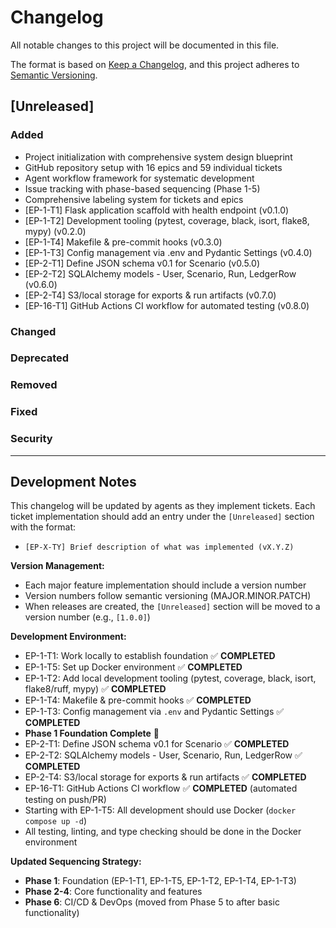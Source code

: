 # Changelog

All notable changes to this project will be documented in this file.

The format is based on [Keep a Changelog](https://keepachangelog.com/en/1.0.0/),
and this project adheres to [Semantic Versioning](https://semver.org/spec/v2.0.0.html).

## [Unreleased]

### Added
- Project initialization with comprehensive system design blueprint
- GitHub repository setup with 16 epics and 59 individual tickets
- Agent workflow framework for systematic development
- Issue tracking with phase-based sequencing (Phase 1-5)
- Comprehensive labeling system for tickets and epics
- [EP-1-T1] Flask application scaffold with health endpoint (v0.1.0)
- [EP-1-T2] Development tooling (pytest, coverage, black, isort, flake8, mypy) (v0.2.0)
- [EP-1-T4] Makefile & pre-commit hooks (v0.3.0)
- [EP-1-T3] Config management via .env and Pydantic Settings (v0.4.0)
- [EP-2-T1] Define JSON schema v0.1 for Scenario (v0.5.0)
- [EP-2-T2] SQLAlchemy models - User, Scenario, Run, LedgerRow (v0.6.0)
- [EP-2-T4] S3/local storage for exports & run artifacts (v0.7.0)
- [EP-16-T1] GitHub Actions CI workflow for automated testing (v0.8.0)

### Changed

### Deprecated

### Removed

### Fixed

### Security

---

## Development Notes

This changelog will be updated by agents as they implement tickets. Each ticket implementation should add an entry under the `[Unreleased]` section with the format:

- `[EP-X-TY] Brief description of what was implemented (vX.Y.Z)`

**Version Management:**
- Each major feature implementation should include a version number
- Version numbers follow semantic versioning (MAJOR.MINOR.PATCH)
- When releases are created, the `[Unreleased]` section will be moved to a version number (e.g., `[1.0.0]`)

**Development Environment:**
- EP-1-T1: Work locally to establish foundation ✅ **COMPLETED**
- EP-1-T5: Set up Docker environment ✅ **COMPLETED**
- EP-1-T2: Add local development tooling (pytest, coverage, black, isort, flake8/ruff, mypy) ✅ **COMPLETED**
- EP-1-T4: Makefile & pre-commit hooks ✅ **COMPLETED**
- EP-1-T3: Config management via `.env` and Pydantic Settings ✅ **COMPLETED**
- **Phase 1 Foundation Complete** 🎉
- EP-2-T1: Define JSON schema v0.1 for Scenario ✅ **COMPLETED**
- EP-2-T2: SQLAlchemy models - User, Scenario, Run, LedgerRow ✅ **COMPLETED**
- EP-2-T4: S3/local storage for exports & run artifacts ✅ **COMPLETED**
- EP-16-T1: GitHub Actions CI workflow ✅ **COMPLETED** (automated testing on push/PR)
- Starting with EP-1-T5: All development should use Docker (`docker compose up -d`)
- All testing, linting, and type checking should be done in the Docker environment

**Updated Sequencing Strategy:**
- **Phase 1**: Foundation (EP-1-T1, EP-1-T5, EP-1-T2, EP-1-T4, EP-1-T3)
- **Phase 2-4**: Core functionality and features
- **Phase 6**: CI/CD & DevOps (moved from Phase 5 to after basic functionality)
